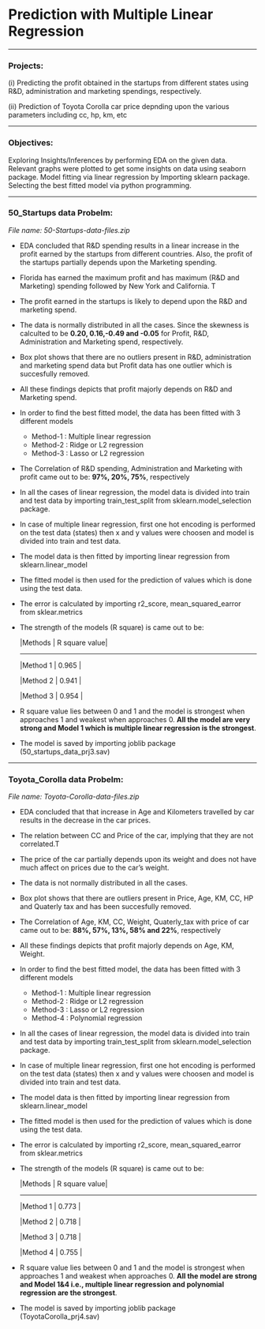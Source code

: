# Prediction with Multiple Linear Regression
***

### Projects:

(i) Predicting the profit obtained in the startups from different states using R&D, administration and marketing spendings, respectively. 

(ii) Prediction of Toyota Corolla car price depnding upon the various parameters including cc, hp, km, etc
***
### Objectives:

Exploring Insights/Inferences by performing EDA on the given data. Relevant graphs were plotted to get some insights on data using seaborn package. Model fitting via linear regression by Importing sklearn package. Selecting the best fitted model via python programming.
***

### 50_Startups data Probelm: 
*File name: 50-Startups-data-files.zip*

* EDA concluded that R&D spending results in a linear increase in the profit earned by the startups from different countries. Also, the profit of the startups partially depends upon the Marketing spending.
* Florida has earned the maximum profit and has maximum (R&D and Marketing) spending followed by New York and California. T
* The profit earned in the startups is likely to depend upon the R&D and marketing spend.
* The data is normally distributed in all the cases. Since the skewness is calculted to be **0.20, 0.16,-0.49 and -0.05** for Profit, R&D, Administration and Marketing spend, respectively.
* Box plot shows that there are no outliers present in R&D, administration and marketing spend data but Profit data has one outlier which is succesfully removed.
* All these findings depicts that profit majorly depends on R&D and Marketing spend.
* In order to find the best fitted model, the data has been fitted with 3 different models
  * Method-1 : Multiple linear regression 
  * Method-2 : Ridge or L2 regression
  * Method-3 : Lasso or L2 regression
* The Correlation of R&D spending, Administration and Marketing with profit came out to be: **97%, 20%, 75%**, respectively
* In all the cases of linear regression, the model data is divided into train and test data by importing train_test_split from sklearn.model_selection package.
* In case of multiple linear regression, first one hot encoding is performed on the test data (states) then x and y values were choosen and model is divided into train and test data.
* The model data is then fitted by importing linear regression from sklearn.linear_model
* The fitted model is then used for the prediction of values which is done using the test data.
* The error is calculated by importing r2_score, mean_squared_earror from sklear.metrics
* The strength of the models (R square) is came out to be:
  
  |Methods | R square value|
   -------  --------------
  |Method 1 | 0.965      |
  
  |Method 2 | 0.941      |
  
  |Method 3 | 0.954     |
  
* R square value lies between 0 and 1 and the model is strongest when approaches 1 and weakest when approaches 0.
**All the model are very strong and Model 1 which is multiple linear regression is the strongest**.
* The model is saved by importing joblib package (50_startups_data_prj3.sav)
***


### Toyota_Corolla data Probelm: 
*File name: Toyota-Corolla-data-files.zip*

* EDA concluded that that increase in Age and Kilometers travelled by car results in the decrease in the car prices. 
* The relation between CC and Price of the car, implying that they are not correlated.T
* The price of the car partially depends upon its weight and does not have much affect on prices due to the car’s weight.
* The data is not normally distributed in all the cases. 
* Box plot shows that there are outliers present in Price, Age, KM, CC, HP and Quaterly tax and has been succesfully removed.
* The Correlation of Age, KM, CC, Weight, Quaterly_tax with price of car came out to be: **88%, 57%, 13%, 58% and 22%**, respectively
* All these findings depicts that profit majorly depends on Age, KM, Weight.
* In order to find the best fitted model, the data has been fitted with 3 different models
  * Method-1 : Multiple linear regression 
  * Method-2 : Ridge or L2 regression
  * Method-3 : Lasso or L2 regression
  * Method-4 : Polynomial regression
* In all the cases of linear regression, the model data is divided into train and test data by importing train_test_split from sklearn.model_selection package.
* In case of multiple linear regression, first one hot encoding is performed on the test data (states) then x and y values were choosen and model is divided into train and test data.
* The model data is then fitted by importing linear regression from sklearn.linear_model
* The fitted model is then used for the prediction of values which is done using the test data.
* The error is calculated by importing r2_score, mean_squared_earror from sklear.metrics
* The strength of the models (R square) is came out to be:
  
  |Methods | R square value|
   -------  --------------
  |Method 1 | 0.773      |
  
  |Method 2 | 0.718      |
  
  |Method 3 | 0.718     |
  
  |Method 4 | 0.755     |
  
* R square value lies between 0 and 1 and the model is strongest when approaches 1 and weakest when approaches 0.
**All the model are strong and Model 1&4 i.e., multiple linear regression and polynomial regression are the strongest**.
* The model is saved by importing joblib package (ToyotaCorolla_prj4.sav)
